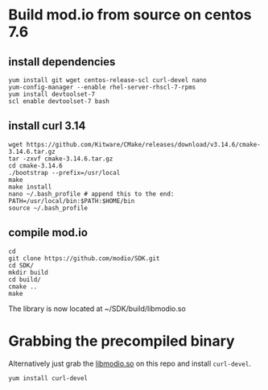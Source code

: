 # Build mod.io from source on centos 7.6

## install dependencies

```
yum install git wget centos-release-scl curl-devel nano
yum-config-manager --enable rhel-server-rhscl-7-rpms
yum install devtoolset-7
scl enable devtoolset-7 bash
```

## install curl 3.14

```
wget https://github.com/Kitware/CMake/releases/download/v3.14.6/cmake-3.14.6.tar.gz
tar -zxvf cmake-3.14.6.tar.gz 
cd cmake-3.14.6
./bootstrap --prefix=/usr/local
make
make install
nano ~/.bash_profile # append this to the end: PATH=/usr/local/bin:$PATH:$HOME/bin
source ~/.bash_profile
```

## compile mod.io

```
cd
git clone https://github.com/modio/SDK.git
cd SDK/
mkdir build
cd build/
cmake ..
make
```

The library is now located at ~/SDK/build/libmodio.so

# Grabbing the precompiled binary

Alternatively just grab the [libmodio.so](https://github.com/Turupawn/ModioCentos7BuildInstructions/raw/master/libmodio.so) on this repo and install `curl-devel`.

```
yum install curl-devel
````
